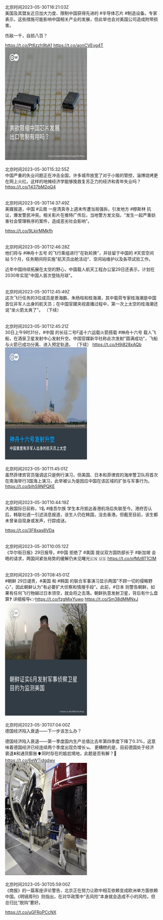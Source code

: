 北京时间2023-05-30T16:21:03Z<br>美国及其盟友近日加大力度、限制中国获得先进的 #半导体芯片 #制造设备。专家表示，这些措施可能影响中国相关产业的发展，但此举也会对美国公司造成附带损害。

伤敌一千，自损八百？

https://t.co/Pt6zzh9bA1 https://t.co/aonCVEyg4T<br><img src='/temp/image/2023/u-Month-5/1663460499965591555_0.jpg' width='270' height='370'><br><br>北京时间2023-05-30T15:32:55Z<br>中国严重的失业问题正在冲击全国，许多城市放宽了对于小贩的管控，淄博烧烤更在网上火红。这样的地摊经济学能够挽救复苏乏力的经济和青年失业吗？https://t.co/1437bM2qQ4<br><br><br>北京时间2023-05-30T14:37:49Z<br>美媒报道，中国 #云南 一座清真寺上週末传遭当局强拆，引发地方 #穆斯林 抗议，爆发警民冲突。相关影片在推特广传后，当地警方发文指，“发生一起严重妨害社会管理秩序的案件，造成恶劣社会影响”。

https://t.co/9LkirMMkfh<br><br><br>北京时间2023-05-30T12:46:28Z<br>他们将与 #神舟十五号 的飞行乘组进行"在轨轮换"，并驻留于中国的 #天宫空间站 5个月，任务期间将实施"航天员出舱活动"、空间站维护以及各项试验工作。

近年中国持续拓展在太空的野心，中国载人航天工程办公室29日还表示，计划在2030年实现"中国人首次登陆月球"。<br><br><br>北京时间2023-05-30T12:45:49Z<br>这次飞行任务的3位成员是景海鹏、朱杨柱和桂海潮，其中载荷专家桂海潮是中国首位非军人出身的航天员；在中国官媒央视直播过程中，第一次上太空的桂海潮还说"坐火箭太爽了"。 （下续）<br><br><br>北京时间2023-05-30T12:45:21Z<br>30日上午9时31分，#中国 的长征二号F遥十六运载火箭搭载 #神舟十六号 载人飞船，在酒泉卫星发射中心发射升空。中国官媒新华社称此次发射"圆满成功"，飞船与火箭已成功分离、进入预定轨道。 （下续） https://t.co/H9j828xAQb<br><img src='/temp/image/2023/u-Month-5/1663406216029040641_0.jpg' width='270' height='370'><br><br>北京时间2023-05-30T11:45:01Z<br>虽然菲律宾官员强调这只是例行演习，但美国、日本和菲律宾的海岸警卫队将首次在南海举行3国海上演习，此举被认为是因应中国在该区域的扩张与军事行为。https://t.co/bIhS9NPQKE<br><br><br>北京时间2023-05-30T10:44:19Z<br>大赦国际日前称，1名 #维吾尔族 学生本月抵达香港机场后失联至今。港府否认后，韩联社週一引述消息报道，该生人仍在韩国，没去香港。但截至目前，该生都未曾亲自现身或发声，行踪成谜。

https://t.co/3F8xas8VDa<br><br><br>北京时间2023-05-30T10:05:12Z<br>《华尔街日报》29日报导，#中国 拒绝了 #美国 提议双方国防部长于 #新加坡 会晤的请求，两国间紧张局势的缓解仍未见曙光🇨🇳 🇺🇸
https://t.co/ofMzBT1CIM<br><br><br>北京时间2023-05-30T08:45:01Z<br>#朝鲜 29日谴责，#美国 和 #韩国 的联合军事演习显示两国"不顾一切的侵略野心"，因此朝鲜认为"有必要扩大侦察和情搜手段"。此前，#日本 则警告朝鲜，如果有任何飞行物越过日本领空，就会将之击落。朝鲜执意发射卫星，背后有什么盘算❓
详细报导👉https://t.co/fzgMixYuwo https://t.co/Sm38dMMNxJ<br><img src='/temp/image/2023/u-Month-5/1663345737520775168_0.jpg' width='270' height='370'><br><br>北京时间2023-05-30T07:04:00Z<br>德国经济陷入衰退——下一步该怎么办？

德国经济陷入衰退——第一季度国内生产总值比去年第四季度下降了0.3%，这意味着德国经济已经连续两个季度出现负增长↘️。 更糟糕的是，目前德国处于经济衰退⬇️和通货膨胀⬆️同时存在的尴尬境地，此题是否有解？🧐 https://t.co/6eWTjdgdwy<br><img src='/temp/video/2023/u-Month-5/au-Day-30/dw_chinese/1663320313285705729_0.jpg' width='270' height='370'><br><br>北京时间2023-05-30T05:59:00Z<br>《商报》的一篇客座评论警告，北京正在努力让欧中相互依赖变成欧洲单方面依赖中国。《明镜周刊》则指出，在对华政策中“去风险”本身就会造成不小的风险，但总归比“脱钩”要好。

https://t.co/uGFRoPCcNX<br><br><br>